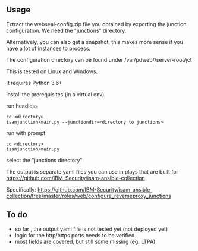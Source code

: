 Usage
------
Extract the webseal-config.zip file you obtained by exporting the junction configuration.
We need the "junctions" directory.

Alternatively, you can also get a snapshot, this makes more sense if you have a lot of instances to process.


The configuration directory can be found under /var/pdweb/<name of instance>/server-root/jct


This is tested on Linux and Windows.

It requires Python 3.6+

     
install the prerequisites (in a virtual env)

run headless

    cd <directory>
    isamjunction/main.py --junctiondir=<directory to junctions>
    

run with prompt
   
    cd <directory>
    isamjunction/main.py


select the "junctions directory"

The output is separate yaml files you can use in plays that are built for https://github.com/IBM-Security/isam-ansible-collection

Specifically:
 https://github.com/IBM-Security/isam-ansible-collection/tree/master/roles/web/configure_reverseproxy_junctions

To do
-------
- so far , the output yaml file is not tested yet (not deployed yet)
- logic for the http/https ports needs to be verified
- most fields are covered, but still some missing (eg. LTPA)